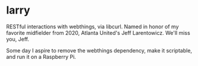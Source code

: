 # larry
RESTful interactions with webthings, via libcurl.  Named in honor of my favorite midfielder from 2020, Atlanta United's Jeff Larentowicz.  We'll miss you, Jeff.

Some day I aspire to remove the webthings dependency, make it scriptable, and run it on a Raspberry Pi.
